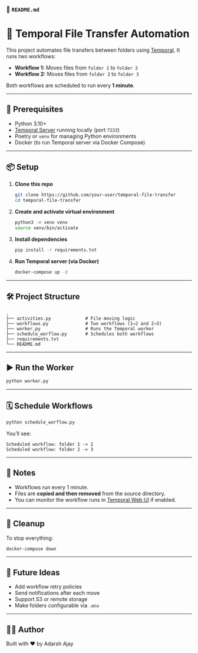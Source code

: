 ### 📁 `README.md`


# 📂 Temporal File Transfer Automation

This project automates file transfers between folders using [Temporal](https://temporal.io/). It runs two workflows:

- **Workflow 1:** Moves files from `folder 1` to `folder 2`
- **Workflow 2:** Moves files from `folder 2` to `folder 3`

Both workflows are scheduled to run every **1 minute**.

---

## 🚀 Prerequisites

- Python 3.10+
- [Temporal Server](https://docs.temporal.io) running locally (port `7233`)
- Poetry or `venv` for managing Python environments
- Docker (to run Temporal server via Docker Compose)

---

## 📦 Setup

1. **Clone this repo**
   ```bash
   git clone https://github.com/your-user/temporal-file-transfer
   cd temporal-file-transfer
   ```

2. **Create and activate virtual environment**
   ```bash
   python3 -m venv venv
   source venv/bin/activate
   ```

3. **Install dependencies**
   ```bash
   pip install -r requirements.txt
   ```

4. **Run Temporal server (via Docker)**
   ```bash
   docker-compose up -d
   ```

---

## 🛠 Project Structure

```
.
├── activities.py             # File moving logic
├── workflows.py              # Two workflows (1→2 and 2→3)
├── worker.py                 # Runs the Temporal worker
├── schedule_worflow.py       # Schedules both workflows
├── requirements.txt
└── README.md
```

---

## ▶️ Run the Worker

```bash
python worker.py
```

---

## 🗓 Schedule Workflows

```bash
python schedule_worflow.py
```

You’ll see:
```
Scheduled workflow: folder 1 -> 2
Scheduled workflow: folder 2 -> 3
```

---

## 📌 Notes

- Workflows run every 1 minute.
- Files are **copied and then removed** from the source directory.
- You can monitor the workflow runs in [Temporal Web UI](http://localhost:8233) if enabled.

---

## 🧼 Cleanup

To stop everything:

```bash
docker-compose down
```

---

## 🧠 Future Ideas

- Add workflow retry policies
- Send notifications after each move
- Support S3 or remote storage
- Make folders configurable via `.env`

---

## 👨‍💻 Author

Built with ❤️ by Adarsh Ajay

